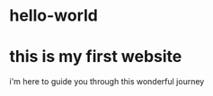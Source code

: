 # hello-world


<html>
  
  <head>
  <title>
    first website 
  </title>
   <style>
  body {
  background_color:green;
  text_align:center; 
 }
  </style>
  </head>
  
  <body>
  <h1>this is my first website</h1>
  <p>i'm here to guide you through this wonderful journey</p>
  
  </body>

  
  </html>
    
